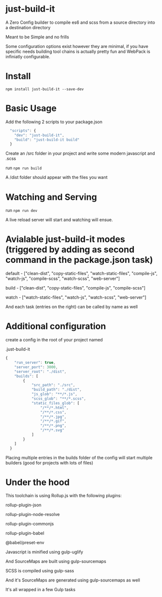 # just-build-it

A Zero Config builder to compile es6 and scss from a source directory into a destination directory

Meant to be Simple and no frills

Some configuration options exist however they are minimal, if you have specific needs building tool chains is actually pretty fun and WebPack is infiniatly configurable.

# Install

```
npm install just-build-it --save-dev
```

# Basic Usage

Add the following 2 scripts to your package.json

```javascript
  "scripts": {
    "dev": "just-build-it",
    "build": "just-build-it build"
  }
```

Create an /src folder in your project and write some modern javascript and .scss

run `npm run build`

A /dist folder should appear with the files you want

# Watching and Serving

run `npm run dev`

A live reload server will start and watching will ensue.

# Avialable just-build-it modes (triggered by adding as second command in the package.json task)

default - ["clean-dist", "copy-static-files", "watch-static-files", "compile-js", "watch-js", "compile-scss", "watch-scss", "web-server"]

build - ["clean-dist", "copy-static-files", "compile-js", "compile-scss"]

watch - ["watch-static-files", "watch-js", "watch-scss", "web-server"]

And each task (entries on the right) can be called by name as well


# Additional configuration

create a config in the root of your project named 

.just-build-it

```javascript
{
    "run_server": true,
    "server_port": 3000,
    "server_root": "./dist",
    "builds": [
        {
            "src_path": "./src",
            "build_path": "./dist",
            "js_glob": "**/*.js",
            "scss_glob": "**/*.scss",
            "static_files_glob": [
                "/**/*.html",
                "/**/*.css",
                "/**/*.jpg",
                "/**/*.gif",
                "/**/*.png",
                "/**/*.svg"
            ]   
        }
    ]
  }
```

Placing multiple entries in the builds folder of the config will start multiple builders (good for projects with lots of files)

# Under the hood

This toolchain is using Rollup.js with the following plugins:

rollup-plugin-json

rollup-plugin-node-resolve

rollup-plugin-commonjs

rollup-plugin-babel

@babel/preset-env

Javascript is minified using gulp-uglify

And SourceMaps are built using gulp-sourcemaps

SCSS is compiled using gulp-sass

And it's SourceMaps are generated using gulp-sourcemaps as well

It's all wrapped in a few Gulp tasks
